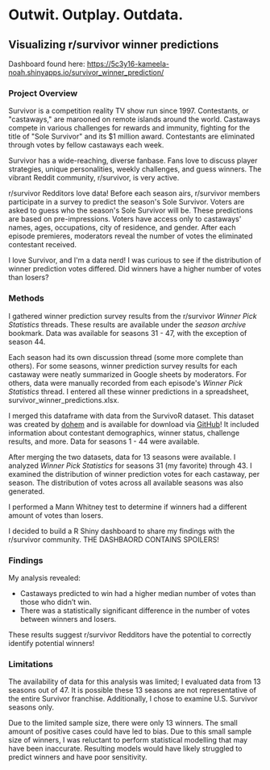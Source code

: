 # Outwit. Outplay. Outdata.

## Visualizing r/survivor winner predictions
Dashboard found here: https://5c3y16-kameela-noah.shinyapps.io/survivor_winner_prediction/

### Project Overview

Survivor is a competition reality TV show run since 1997. Contestants,
or "castaways," are marooned on remote islands around the world.
Castaways compete in various challenges for rewards and immunity, fighting
for the title of "Sole Survivor" and its $1 million award. Contestants are
eliminated through votes by fellow castaways each week.

Survivor has a wide-reaching, diverse fanbase. Fans love to discuss
player strategies, unique personalities, weekly challenges, and guess
winners. The vibrant Reddit community, r/survivor, is very active.

r/survivor Redditors love data! Before each season airs, r/survivor
members participate in a survey to predict the season's Sole Survivor.
Voters are asked to guess who the season's Sole Survivor will be.
These predictions are based on pre-impressions. Voters have access only
to castaways' names, ages, occupations, city of residence, and gender. After
each episode premieres, moderators reveal the number of votes the
eliminated contestant received.

I love Survivor, and I'm a data nerd! I was curious to see if the
distribution of winner prediction votes differed. Did winners have
a higher number of votes than losers?

### Methods

I gathered winner prediction survey results from the r/survivor *Winner
Pick Statistics* threads. These results are available under the *season
archive* bookmark. Data was available for seasons 31 - 47, with the 
exception of season 44.

Each season had its own discussion thread (some more complete than
others). For some seasons, winner prediction survey results for each
castaway were neatly summarized in Google sheets by moderators. For others, 
data were manually recorded from each episode's *Winner Pick Statistics* 
thread. I entered all these winner predictions in a spreadsheet,
survivor_winner_predictions.xlsx.

I merged this dataframe with data from the SurvivoR dataset. This dataset was
created by [dohem](https://github.com/doehm) and is available for
download via [GitHub](https://github.com/doehm/survivoR)! It included
information about contestant demographics, winner status, challenge
results, and more. Data for seasons 1 - 44 were available.

After merging the two datasets, data for 13 seasons were available. I
analyzed *Winner Pick Statistics* for seasons 31 (my favorite) through
43. I examined the distribution of winner prediction votes for each
castaway, per season. The distribution of votes across all available
seasons was also generated.

I performed a Mann Whitney test to determine if winners had a different
amount of votes than losers.

I decided to build a R Shiny dashboard to share my findings with the
r/survivor community. THE DASHBAORD CONTAINS SPOILERS!

### Findings

My analysis revealed:

- Castaways predicted to win had a higher median number of votes than those who didn’t win.
- There was a statistically significant difference in the number of votes between winners and losers.

These results suggest r/survivor Redditors have the potential to correctly identify potential winners!

### Limitations

The availability of data for this analysis was limited; I evaluated data
from 13 seasons out of 47. It is possible these 13 seasons are not
representative of the entire Survivor franchise. Additionally, I chose
to examine U.S. Survivor seasons only.

Due to the limited sample size, there were only 13 winners. The small
amount of positive cases could have led to bias. Due to this small
sample size of winners, I was reluctant to perform statistical modelling
that may have been inaccurate. Resulting models would have likely
struggled to predict winners and have poor sensitivity.
